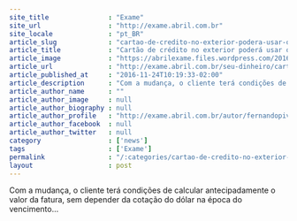 ```yaml
---
site_title               : "Exame"
site_url                 : "http://exame.abril.com.br"
site_locale              : "pt_BR"
article_slug             : "cartao-de-credito-no-exterior-podera-usar-o-cambio-do-dia"
article_title            : "Cartão de crédito no exterior poderá usar o câmbio do dia"
article_image            : "https://abrilexame.files.wordpress.com/2016/09/size_960_16_9_15333048631.jpg?quality=70&strip=all&w=960"
article_url              : "http://exame.abril.com.br/seu-dinheiro/cartao-de-credito-no-exterior-passa-a-usar-o-cambio-do-dia/"
article_published_at     : "2016-11-24T10:19:33-02:00"
article_description      : "Com a mudança, o cliente terá condições de calcular antecipadamente o valor da fatura, sem depender da cotação do dólar na época do vencimento..."
article_author_name      : ""
article_author_image     : null
article_author_biography : null
article_author_profile   : "http://exame.abril.com.br/autor/fernandopivetti/"
article_author_facebook  : null
article_author_twitter   : null
category                 : ['news']
tags                     : ['Exame']
permalink                : "/:categories/cartao-de-credito-no-exterior-podera-usar-o-cambio-do-dia/"
layout                   : post
---
```


Com a mudança, o cliente terá condições de calcular antecipadamente o valor da fatura, sem depender da cotação do dólar na época do vencimento...
